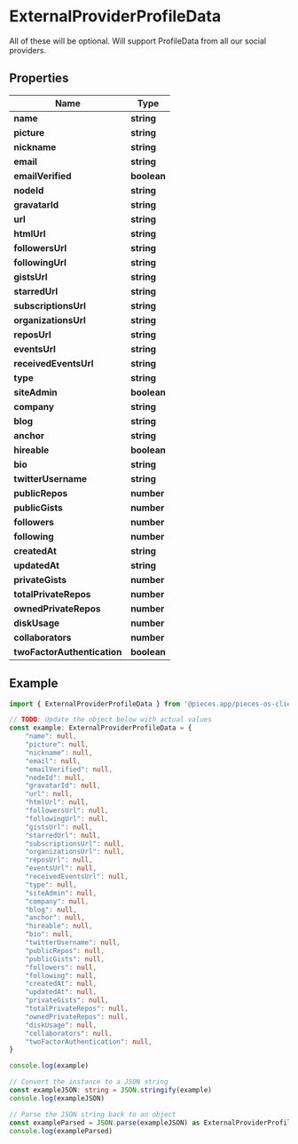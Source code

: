 
# ExternalProviderProfileData

All of these will be optional.  Will support ProfileData from all our social providers.

## Properties

Name | Type
------------ | -------------
**name** | **string**
**picture** | **string**
**nickname** | **string**
**email** | **string**
**emailVerified** | **boolean**
**nodeId** | **string**
**gravatarId** | **string**
**url** | **string**
**htmlUrl** | **string**
**followersUrl** | **string**
**followingUrl** | **string**
**gistsUrl** | **string**
**starredUrl** | **string**
**subscriptionsUrl** | **string**
**organizationsUrl** | **string**
**reposUrl** | **string**
**eventsUrl** | **string**
**receivedEventsUrl** | **string**
**type** | **string**
**siteAdmin** | **boolean**
**company** | **string**
**blog** | **string**
**anchor** | **string**
**hireable** | **boolean**
**bio** | **string**
**twitterUsername** | **string**
**publicRepos** | **number**
**publicGists** | **number**
**followers** | **number**
**following** | **number**
**createdAt** | **string**
**updatedAt** | **string**
**privateGists** | **number**
**totalPrivateRepos** | **number**
**ownedPrivateRepos** | **number**
**diskUsage** | **number**
**collaborators** | **number**
**twoFactorAuthentication** | **boolean**

## Example

```typescript
import { ExternalProviderProfileData } from '@pieces.app/pieces-os-client'

// TODO: Update the object below with actual values
const example: ExternalProviderProfileData = {
    "name": null,
    "picture": null,
    "nickname": null,
    "email": null,
    "emailVerified": null,
    "nodeId": null,
    "gravatarId": null,
    "url": null,
    "htmlUrl": null,
    "followersUrl": null,
    "followingUrl": null,
    "gistsUrl": null,
    "starredUrl": null,
    "subscriptionsUrl": null,
    "organizationsUrl": null,
    "reposUrl": null,
    "eventsUrl": null,
    "receivedEventsUrl": null,
    "type": null,
    "siteAdmin": null,
    "company": null,
    "blog": null,
    "anchor": null,
    "hireable": null,
    "bio": null,
    "twitterUsername": null,
    "publicRepos": null,
    "publicGists": null,
    "followers": null,
    "following": null,
    "createdAt": null,
    "updatedAt": null,
    "privateGists": null,
    "totalPrivateRepos": null,
    "ownedPrivateRepos": null,
    "diskUsage": null,
    "collaborators": null,
    "twoFactorAuthentication": null,
}

console.log(example)

// Convert the instance to a JSON string
const exampleJSON: string = JSON.stringify(example)
console.log(exampleJSON)

// Parse the JSON string back to an object
const exampleParsed = JSON.parse(exampleJSON) as ExternalProviderProfileData
console.log(exampleParsed)
```


